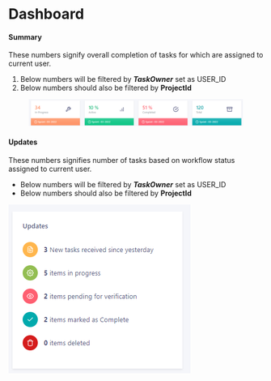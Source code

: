 # Dashboard

#### Summary

These numbers signify overall completion of tasks for which are assigned to current user.

1. Below numbers will be filtered by  _**TaskOwner**_  set as USER\_ID
2. Below numbers should also be filtered by **ProjectId**

<figure><img src="../../.gitbook/assets/image (2).png" alt=""><figcaption></figcaption></figure>

#### Updates

These numbers signifies number of tasks based on workflow status assigned to current user.

* Below numbers will be filtered by  _**TaskOwner**_  set as USER\_ID
* Below numbers should also be filtered by **ProjectId**

![](../../.gitbook/assets/image.png)


